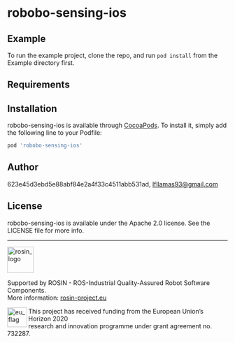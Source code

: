 # robobo-sensing-ios

## Example

To run the example project, clone the repo, and run `pod install` from the Example directory first.

## Requirements

## Installation

robobo-sensing-ios is available through [CocoaPods](https://cocoapods.org). To install
it, simply add the following line to your Podfile:

```ruby
pod 'robobo-sensing-ios'
```

## Author

623e45d3ebd5e88abf84e2a4f33c4511abb531ad, lfllamas93@gmail.com

## License

robobo-sensing-ios is available under the Apache 2.0 license. See the LICENSE file for more info.

***
<!-- 
    ROSIN acknowledgement from the ROSIN press kit
    @ https://github.com/rosin-project/press_kit
-->

<a href="http://rosin-project.eu">
  <img src="http://rosin-project.eu/wp-content/uploads/rosin_ack_logo_wide.png" 
       alt="rosin_logo" height="60" >
</a>

Supported by ROSIN - ROS-Industrial Quality-Assured Robot Software Components.  
More information: <a href="http://rosin-project.eu">rosin-project.eu</a>

<img src="http://rosin-project.eu/wp-content/uploads/rosin_eu_flag.jpg" 
     alt="eu_flag" height="45" align="left" >  

This project has received funding from the European Union’s Horizon 2020  
research and innovation programme under grant agreement no. 732287. 

